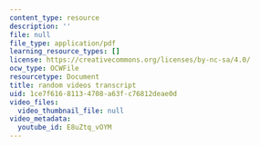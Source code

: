 ```yaml
---
content_type: resource
description: ''
file: null
file_type: application/pdf
learning_resource_types: []
license: https://creativecommons.org/licenses/by-nc-sa/4.0/
ocw_type: OCWFile
resourcetype: Document
title: random videos transcript
uid: 1ce7f616-8113-4708-a63f-c76812deae0d
video_files:
  video_thumbnail_file: null
video_metadata:
  youtube_id: E8uZtq_vOYM
---
```

